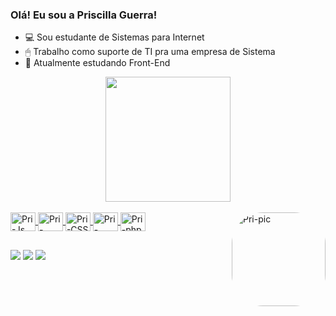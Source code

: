 ### Olá! Eu sou a Priscilla Guerra!
- 💻 Sou estudante de Sistemas para Internet
- 🖱 Trabalho como suporte de TI pra uma empresa de Sistema
- 🎨 Atualmente estudando Front-End
<div align="center">
  <a href="https://instagram.com/apriscillaguerra">
  <img height="200em" src="https://github-readme-stats.vercel.app/api/top-langs/?username=apriscillaguerra&layout=compact&langs_count=7&theme=omni"/>
</div>
<div style="display: inline_block"><br>
  <img align="center" alt="Pri-Js" height="30" width="40" src="https://cdn.jsdelivr.net/gh/devicons/devicon/icons/javascript/javascript-plain.svg">
  <img align="center" alt="Pri-HTML" height="30" width="40" src="https://cdn.jsdelivr.net/gh/devicons/devicon/icons/html5/html5-plain.svg">
  <img align="center" alt="Pri-CSS" height="30" width="40" src="https://cdn.jsdelivr.net/gh/devicons/devicon/icons/css3/css3-plain.svg">
  <img align="center" alt="Pri-Codepen" height="30" width="40" src="https://cdn.jsdelivr.net/gh/devicons/devicon/icons/codepen/codepen-plain.svg">
  <img align="center" alt="Pri-php" height="30" width="40" src="https://cdn.jsdelivr.net/gh/devicons/devicon/icons/php/php-plain.svg">
 
  <img align="right" alt="Pri-pic" height="150" style="border-radius:50px;" src="https://scontent.fpoj7-1.fna.fbcdn.net/v/t39.30808-6/271069224_4877433055653681_190396600920716545_n.jpg?_nc_cat=103&ccb=1-5&_nc_sid=09cbfe&_nc_ohc=-4VohgAk9zEAX-mzk6B&_nc_ht=scontent.fpoj7-1.fna&oh=00_AT9AimxvhUtgT66rTzdYofaIkabDQlxgOn4iuvy5rPKeBA&oe=623658AD">
</div>
  
  ##
  
  <div>
    <a href="https://instagram.com/apriscillaguerra" target="_blank"><img src="https://img.shields.io/badge/-Instagram-%23E4405F?style=for-the-badge&logo=instagram&logoColor=white" target="_blank"></a>
   <a href = "mailto:priguerra00@gmail.com"><img src="https://img.shields.io/badge/-Gmail-%23333?style=for-the-badge&logo=gmail&logoColor=white" target="_blank"></a>
   <a href="https://www.linkedin.com/in/priscilla-guerra-2197291a0/" target="_blank"><img src="https://img.shields.io/badge/-LinkedIn-%230077B5?style=for-the-badge&logo=linkedin&logoColor=white" target="_blank"></a> 
  </div>
